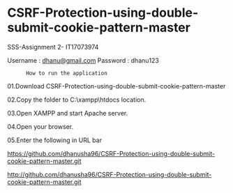 # CSRF-Protection-using-double-submit-cookie-pattern-master
SSS-Assignment 2- IT17073974

Username : dhanu@gmail.com Password : dhanu123

          How to run the application
          
01.Download CSRF-Protection-using-double-submit-cookie-pattern-master

02.Copy the folder to C:\xampp\htdocs location.

03.Open XAMPP and start Apache server.

04.Open your browser.

05.Enter the following in URL bar

https://github.com/dhanusha96/CSRF-Protection-using-double-submit-cookie-pattern-master.git

http://github.com/dhanusha96/CSRF-Protection-using-double-submit-cookie-pattern-master.git
